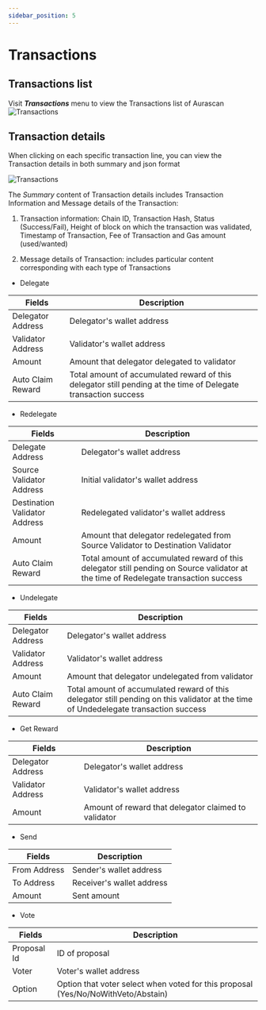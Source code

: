 ```yaml
---
sidebar_position: 5
---
```


# Transactions

## Transactions list

Visit **_Transactions_** menu to view the Transactions list of Aurascan
![Transactions](/img/aurascan/transaction_list.png)

## Transaction details

When clicking on each specific transaction line, you can view the Transaction details in both summary and json format

![Transactions](/img/aurascan/transaction_detail.png)

The *Summary* content of Transaction details includes Transaction Information and Message details of the Transaction:

1. Transaction information: Chain ID, Transaction Hash, Status (Success/Fail), Height of block on which the transaction was validated, Timestamp of Transaction, Fee of Transaction and Gas amount (used/wanted)

2. Message details of Transaction: includes particular content corresponding with each type of Transactions
+ Delegate

|Fields|Description|
|------|------------|
|Delegator Address| Delegator's wallet address|
|Validator Address| Validator's wallet address|
|Amount| Amount that delegator delegated to validator|
|Auto Claim Reward| Total amount of accumulated reward of this delegator still pending at the time of Delegate transaction success|

+ Redelegate

|Fields|Description|
|------|------------|
|Delegate Address | Delegator's wallet address|
|Source Validator Address | Initial validator's wallet address|
|Destination Validator Address | Redelegated validator's wallet address|
|Amount | Amount that delegator redelegated from Source Validator to Destination Validator|
|Auto Claim Reward | Total amount of accumulated reward of this delegator still pending on Source validator at the time of Redelegate transaction success|

+ Undelegate

|Fields|Description|
|------|------------|
|Delegator Address | Delegator's wallet address|
|Validator Address | Validator's wallet address|
|Amount | Amount that delegator undelegated from validator|
|Auto Claim Reward | Total amount of accumulated reward of this delegator still pending on this validator at the time of Undedelegate transaction success|

+ Get Reward

|Fields|Description|
|------|------------|
|Delegator Address | Delegator's wallet address|
|Validator Address | Validator's wallet address|
|Amount | Amount of reward that delegator claimed to validator|

+ Send

|Fields|Description|
|------|------------|
|From Address | Sender's wallet address|
|To Address | Receiver's wallet address|
|Amount | Sent amount|

+ Vote

|Fields|Description|
|------|------------|
|Proposal Id | ID of proposal|
|Voter | Voter's wallet address|
|Option | Option that voter select when voted for this proposal (Yes/No/NoWithVeto/Abstain)|	
